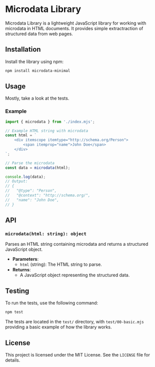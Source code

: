 # Microdata Library

Microdata Library is a lightweight JavaScript library for working with microdata in HTML documents. It provides simple extractraction of structured data from web pages.

## Installation

Install the library using npm:

```bash
npm install microdata-minimal
```

## Usage

Mostly, take a look at the tests.

### Example

```javascript
import { microdata } from './index.mjs';

// Example HTML string with microdata
const html = `
    <div itemscope itemtype="http://schema.org/Person">
        <span itemprop="name">John Doe</span>
    </div>
`;

// Parse the microdata
const data = microdata(html);

console.log(data);
// Output:
// {
//   "@type": "Person",
//   "@context": "http://schema.org/",
//   "name": "John Doe",
// }
```

## API

### `microdata(html: string): object`

Parses an HTML string containing microdata and returns a structured JavaScript object.

- **Parameters**:
    - `html` (string): The HTML string to parse.
- **Returns**:
    - A JavaScript object representing the structured data.

## Testing

To run the tests, use the following command:

```bash
npm test
```

The tests are located in the `test/` directory, with `test/00-basic.mjs` providing a basic example of how the library works.

## License

This project is licensed under the MIT License. See the `LICENSE` file for details.